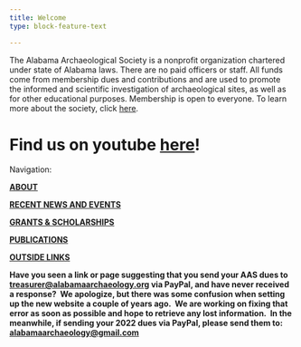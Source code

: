 ```yaml
---
title: Welcome
type: block-feature-text

---
```

The Alabama Archaeological Society is a nonprofit organization chartered under state of Alabama laws. There are no paid officers or staff. All funds come from membership dues and contributions and are used to promote the informed and scientific investigation of archaeological sites, as well as for other educational purposes. Membership is open to everyone. To learn more about the society, click [here](https://www.alabamaarchaeology.org/about/).

# Find us on youtube [here](https://www.youtube.com/channel/UCmEFlVfiZC_8tOswBDMvqKQ "AAS Youtube Channel")!

Navigation:

[**ABOUT**](/about/)

[**RECENT NEWS AND EVENTS**](/news/)

[**GRANTS & SCHOLARSHIPS**](/grants/)

[**PUBLICATIONS**](/publications/)

[**OUTSIDE LINKS**](/links/)

**Have you seen a link or page suggesting that you send your AAS dues to treasurer@alabamaarchaeology.org via PayPal, and have never received a response?  We apologize, but there was some confusion when setting up the new website a couple of years ago.  We are working on fixing that error as soon as possible and hope to retrieve any lost information.  In the meanwhile, if sending your 2022 dues via PayPal, please send them to: alabamaarchaeology@gmail.com**